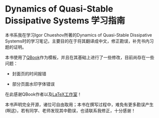 # Dynamics of Quasi-Stable Dissipative Systems 学习指南

本书系我在学习Igor Chueshov所著的Dynamics of Quasi-Stable Dissipative Systems时的学习笔记，主要目的在于将其翻译成中文，修正勘误，补充书内习题的证明。

本书使用了[QBook](https://www.latexstudio.net/archives/51696.html)作为模板，并且在其基础上进行了一些修改，目前尚存在一些问题：

* 封面页的时间报错

* 部分页面水印字体错误

在此感谢QBook作者以及[LaTeX工作室](https://www.latexstudio.net)！

本书声明完全开源，诸位可自由取用；本书在撰写过程中，难免有更多勘误产生(啊这)，若有同学、老师发现其中勘误，也请联系我修正，十分感谢！

